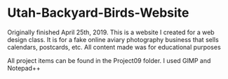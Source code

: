 # Utah-Backyard-Birds-Website

Originally finished April 25th, 2019. 
This is a website I created for a web design class. It is for a fake online aviary photography business that sells calendars, postcards, etc. 
All content made was for educational purposes

All project items can be found in the Project09 folder. I used GIMP and Notepad++
